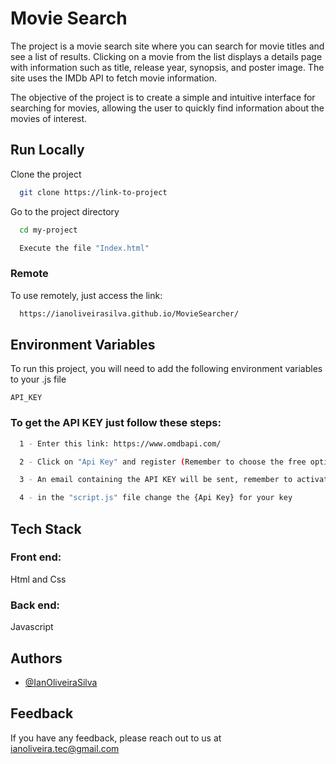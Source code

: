 
# Movie Search

The project is a movie search site where you can search for movie titles and see a list of results. Clicking on a movie from the list displays a details page with information such as title, release year, synopsis, and poster image. The site uses the IMDb API to fetch movie information.

The objective of the project is to create a simple and intuitive interface for searching for movies, allowing the user to quickly find information about the movies of interest.

## Run Locally

Clone the project

```bash
  git clone https://link-to-project
```

Go to the project directory

```bash
  cd my-project
```

```bash
  Execute the file "Index.html"
```





### Remote
To use remotely, just access the link:
```bash
  https://ianoliveirasilva.github.io/MovieSearcher/
```



## Environment Variables

To run this project, you will need to add the following environment variables to your .js file

`API_KEY`

### To get the API KEY just follow these steps:

```bash
  1 - Enter this link: https://www.omdbapi.com/
```
```bash
  2 - Click on "Api Key" and register (Remember to choose the free option)
```
```bash
  3 - An email containing the API KEY will be sent, remember to activate the key available by email.
```
```bash
  4 - in the "script.js" file change the {Api Key} for your key
```


## Tech Stack
### Front end: 
Html and Css
### Back end:
Javascript


## Authors

- [@IanOliveiraSilva](https://github.com/IanOliveiraSilva)


## Feedback

If you have any feedback, please reach out to us at ianoliveira.tec@gmail.com

